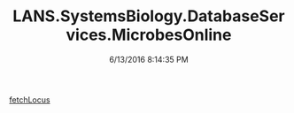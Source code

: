 ﻿---
title: LANS.SystemsBiology.DatabaseServices.MicrobesOnline
date: 6/13/2016 8:14:35 PM
---

[fetchLocus](T-LANS.SystemsBiology.DatabaseServices.MicrobesOnline.fetchLocus.html)
